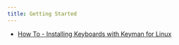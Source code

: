 ```yaml
---
title: Getting Started
---
```


* [How To - Installing Keyboards with Keyman for Linux](installing-keyboard)
